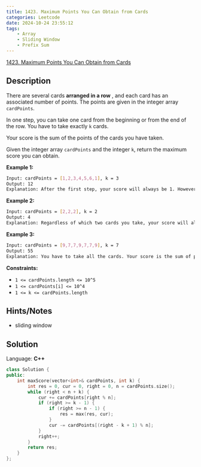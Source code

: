```yaml
---
title: 1423. Maximum Points You Can Obtain from Cards
categories: Leetcode
date: 2024-10-24 23:55:12
tags:
    - Array
    - Sliding Window
    - Prefix Sum
---
```


[1423. Maximum Points You Can Obtain from Cards](https://leetcode.com/problems/maximum-points-you-can-obtain-from-cards/description/)

## Description

There are several cards **arranged in a row** , and each card has an associated number of points. The points are given in the integer array `cardPoints`.

In one step, you can take one card from the beginning or from the end of the row. You have to take exactly `k` cards.

Your score is the sum of the points of the cards you have taken.

Given the integer array `cardPoints` and the integer `k`, return the maximum score you can obtain.

**Example 1:**

```bash
Input: cardPoints = [1,2,3,4,5,6,1], k = 3
Output: 12
Explanation: After the first step, your score will always be 1. However, choosing the rightmost card first will maximize your total score. The optimal strategy is to take the three cards on the right, giving a final score of 1 + 6 + 5 = 12.
```

**Example 2:**

```bash
Input: cardPoints = [2,2,2], k = 2
Output: 4
Explanation: Regardless of which two cards you take, your score will always be 4.
```

**Example 3:**

```bash
Input: cardPoints = [9,7,7,9,7,7,9], k = 7
Output: 55
Explanation: You have to take all the cards. Your score is the sum of points of all cards.
```

**Constraints:**

- `1 <= cardPoints.length <= 10^5`
- `1 <= cardPoints[i] <= 10^4`
- `1 <= k <= cardPoints.length`

## Hints/Notes

- sliding window

## Solution

Language: **C++**

```C++
class Solution {
public:
    int maxScore(vector<int>& cardPoints, int k) {
        int res = 0, cur = 0, right = 0, n = cardPoints.size();
        while (right < n + k) {
            cur += cardPoints[right % n];
            if (right >= k - 1) {
                if (right >= n - 1) {
                    res = max(res, cur);
                }
                cur -= cardPoints[(right - k + 1) % n];
            }
            right++;
        }
        return res;
    }
};
```

